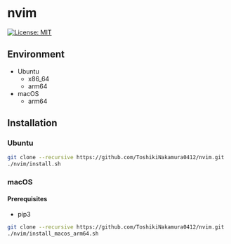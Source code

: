 # nvim

[![License: MIT](https://img.shields.io/badge/License-MIT-yellow.svg)](https://opensource.org/licenses/MIT)

## Environment
- Ubuntu
  - x86_64
  - arm64
- macOS
  - arm64

## Installation
### Ubuntu
```bash
git clone --recursive https://github.com/ToshikiNakamura0412/nvim.git
./nvim/install.sh
```

### macOS
#### Prerequisites
- pip3

```bash
git clone --recursive https://github.com/ToshikiNakamura0412/nvim.git
./nvim/install_macos_arm64.sh
```
